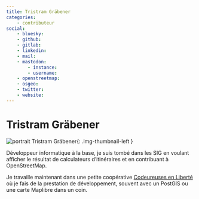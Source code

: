 ```yaml
---
title: Tristram Gräbener
categories:
    - contributeur
social:
    - bluesky:
    - github:
    - gitlab:
    - linkedin:
    - mail:
    - mastodon:
        - instance:
        - username:
    - openstreetmap:
    - osgeo:
    - twitter:
    - website:
---
```


# Tristram Gräbener

<!-- --8<-- [start:author-sign-block] -->

![portrait Tristram Gräbener](https://cdn.geotribu.fr/img/internal/contributeurs/tgram.jpg "portrait Tristram Gräbener"){: .img-thumbnail-left }

Développeur informatique à la base, je suis tombé dans les SIG en voulant afficher le résultat de calculateurs d’itinéraires et en contribuant à OpenStreetMap.

Je travaille maintenant dans une petite coopérative [Codeureuses en Liberté](https://www.codeursenliberte.fr/) où je fais de la prestation de développement, souvent avec un PostGIS ou une carte Maplibre dans un coin.

<!-- --8<-- [end:author-sign-block] -->
